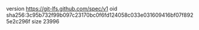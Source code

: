 version https://git-lfs.github.com/spec/v1
oid sha256:3c95b732f99b097c23170bc0f6fd124058c033e031609416bf07f8925e2c296f
size 23996
